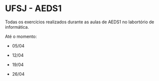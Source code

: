 # UFSJ - AEDS1

Todas os exercícios realizados durante as aulas de AEDS1 no labortório de informática.

Até o momento:

- 05/04

- 12/04

- 19/04

- 26/04
